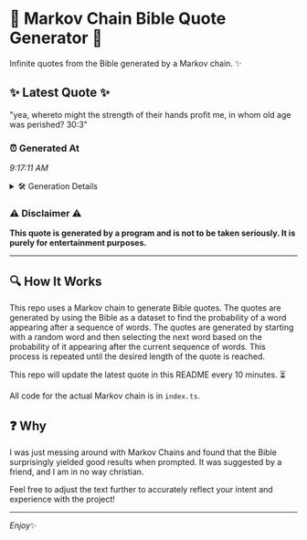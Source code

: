 # 📖 Markov Chain Bible Quote Generator 📖

Infinite quotes from the Bible generated by a Markov chain. ✨

## ✨ Latest Quote ✨
"yea, whereto might the strength of their hands profit me, in whom old age was perished? 30:3"

### ⏰ Generated At
*9:17:11 AM*

<details>
    <summary>🛠️ Generation Details</summary>
    <p>
        <strong>🌱 Seed:</strong> yea,<br>
        <strong>🔄 Iterations:</strong> 16<br>
        <strong>📜 Context History:</strong><br>[ yea, ]: whereto<br>[ yea,, whereto ]: might<br>[ yea,, whereto, might ]: the<br>[ yea,, whereto, might, the ]: strength<br>[ yea,, whereto, might, the, strength ]: of<br>[ yea,, whereto, might, the, strength, of ]: their<br>[ whereto, might, the, strength, of, their ]: hands<br>[ might, the, strength, of, their, hands ]: profit<br>[ the, strength, of, their, hands, profit ]: me,<br>[ strength, of, their, hands, profit, me, ]: in<br>[ of, their, hands, profit, me,, in ]: whom<br>[ their, hands, profit, me,, in, whom ]: old<br>[ hands, profit, me,, in, whom, old ]: age<br>[ profit, me,, in, whom, old, age ]: was<br>[ me,, in, whom, old, age, was ]: perished?<br>[ in, whom, old, age, was, perished? ]: 30:3<br>
    </p>
</details>

### ⚠️ Disclaimer ⚠️
**This quote is generated by a program and is not to be taken seriously. It is purely for entertainment purposes.**

---

## 🔍 How It Works

This repo uses a Markov chain to generate Bible quotes. The quotes are generated by using the Bible as a dataset to find the probability of a word appearing after a sequence of words. The quotes are generated by starting with a random word and then selecting the next word based on the probability of it appearing after the current sequence of words. This process is repeated until the desired length of the quote is reached.

This repo will update the latest quote in this README every 10 minutes. ⏳

All code for the actual Markov chain is in `index.ts`.

## ❓ Why

I was just messing around with Markov Chains and found that the Bible surprisingly yielded good results when prompted. 
It was suggested by a friend, and I am in no way christian.

Feel free to adjust the text further to accurately reflect your intent and experience with the project!

---

*Enjoy*✨
